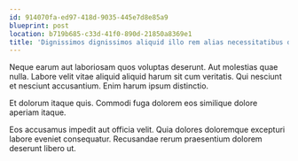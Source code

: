```yaml
---
id: 914070fa-ed97-418d-9035-445e7d8e85a9
blueprint: post
location: b719b685-c33d-41f0-890d-21850a8369e1
title: 'Dignissimos dignissimos aliquid illo rem alias necessitatibus dolorem voluptatem.'
---
```

Neque earum aut laboriosam quos voluptas deserunt. Aut molestias quae nulla. Labore velit vitae aliquid aliquid harum sit cum veritatis. Qui nesciunt et nesciunt accusantium. Enim harum ipsum distinctio.

Et dolorum itaque quis. Commodi fuga dolorem eos similique dolore aperiam itaque.

Eos accusamus impedit aut officia velit. Quia dolores doloremque excepturi labore eveniet consequatur. Recusandae rerum praesentium dolorem deserunt libero ut.